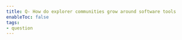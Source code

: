 ```yaml
---
title: Q- How do explorer communities grow around software tools
enableToc: false
tags:
- question
---
```

